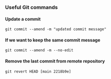 ### Useful Git commands

#### Update a commit

```
git commit --amend -m "updated commit message"
```

#### If we want to keep the same commit message

```
git commit --amend -m --no-edit
```

#### Remove the last commit from remote repository

```
git revert HEAD [main 2218b9e]
```
